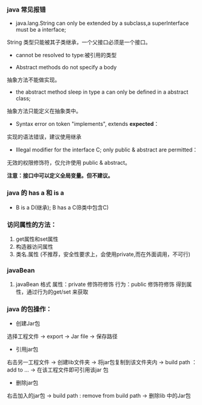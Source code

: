 ### java 常见报错
* java.lang.String can only be extended by a subclass,a superInterface must be a interface;

String 类型只能被其子类继承，一个父接口必须是一个接口。

* cannot be resolved to type:被引用的类型

* Abstract methods do not specify a body

抽象方法不能做实现。

* the abstract method sleep in type a can only be defined in a abstract class;

抽象方法只能定义在抽象类中。

* Syntax error on token "implements", extends **expected**：

实现的语法错误，建议使用继承

* Illegal modifier for the interface C; only public & abstract are permitted：

无效的权限修饰符，仅允许使用 public & abstract。

**注意：接口中可以定义全局变量。但不建议。**
### java 的 has a 和 is a
* B is a D(继承); B has a C(B类中包含C)


### 访问属性的方法：
1. get属性和set属性 
2. 构造器访问属性
3. 类名.属性 (不推荐，安全性要求上，会使用private,而在外面调用，不可行)

### javaBean
1. javaBean 格式
    属性：private 修饰符修饰
    行为：public 修饰符修饰
    得到属性，通过行为的get/set 来获取

### java 的包操作：
* 创建Jar包

选择工程文件 → export → Jar file → 保存路径

* 引用jar包

右击另一工程文件 → 创建lib文件夹 → 将jar包复制到该文件夹内 → build path ：add to ... → 在该工程文件即可引用该jar 包

* 删除jar包

右击加入的jar包 → build path : remove from build path → 删除lib 中的Jar包